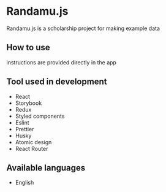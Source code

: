 # Randamu.js
Randamu.js is a scholarship project for making example data

## How to use
instructions are provided directly in the app

## Tool used in development
+ React
+ Storybook
+ Redux
+ Styled components
+ Eslint
+ Prettier
+ Husky
+ Atomic design
+ React Router

## Available languages
+ English
